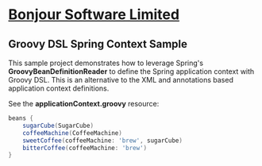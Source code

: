 # [Bonjour Software Limited](https://bonjoursoftware.com/)

## Groovy DSL Spring Context Sample

This sample project demonstrates how to leverage Spring's **GroovyBeanDefinitionReader** to define the Spring application context with Groovy DSL. This is an alternative to the XML and annotations based application context definitions.

See the **applicationContext.groovy** resource:
```groovy
beans {
    sugarCube(SugarCube)
    coffeeMachine(CoffeeMachine)
    sweetCoffee(coffeeMachine: 'brew', sugarCube)
    bitterCoffee(coffeeMachine: 'brew')
}
```
